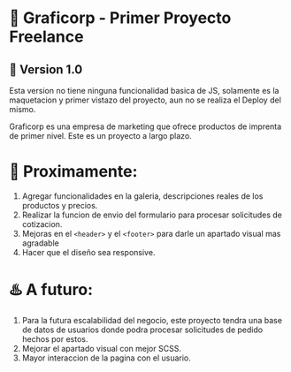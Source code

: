 # :rocket: Graficorp - Primer Proyecto Freelance 

## :large_blue_diamond: Version 1.0 

Esta version no tiene ninguna funcionalidad basica de JS, solamente es la maquetacion y primer vistazo del proyecto, aun no se realiza el Deploy del mismo.

Graficorp es una empresa de marketing que ofrece productos de imprenta de primer nivel. Este es un proyecto a largo plazo.

# :running: Proximamente:

1) Agregar funcionalidades en la galeria, descripciones reales de los productos y precios.
2) Realizar la funcion de envio del formulario para procesar solicitudes de cotizacion.
3) Mejoras en el `<header>` y el `<footer>` para darle un apartado visual mas agradable
4) Hacer que el diseño sea responsive.

# :hotsprings:  A futuro:

1) Para la futura escalabilidad del negocio, este proyecto tendra una base de datos de usuarios donde podra procesar solicitudes de pedido hechos por estos.
2) Mejorar el apartado visual con mejor SCSS.
3) Mayor interaccion de la pagina con el usuario.
